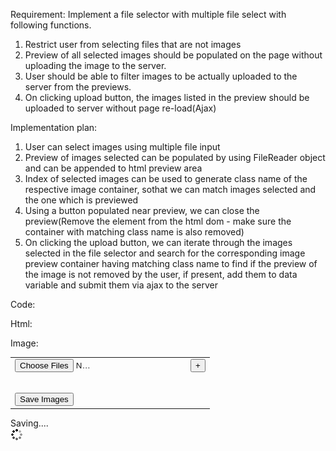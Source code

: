 Requirement: Implement a file selector with multiple file select with following functions.
1. Restrict user from selecting files that are not images
1. Preview of all selected images should be populated on the page without uploading the image to the server.
2. User should be able to  filter images to be actually uploaded to the server from the previews.
3. On clicking upload button, the images listed in the preview should be uploaded to server without page re-load(Ajax)

Implementation plan: 
1. User can select images using multiple file input 
2. Preview of images selected can be  populated by using FileReader object and can be appended to html preview area
3. Index of selected images can be used to generate class name of the respective image container, sothat we can match images selected and the one which is previewed
4. Using a button populated near preview, we can close the preview(Remove the element from the html dom - make sure the container with matching class name is also removed)
5. On clicking the upload button, we can iterate through the images selected in the file selector and search for the corresponding image preview container having matching class name to find if the preview of the image is not removed by the user, if present, add them to data variable and submit them via ajax to the server


Code:

Html:
<p>
<label for="image_uploader_multiple">Image:</label>
</p>
<form>
<table width="70%" id="multi_file_uploader">
	<tbody>
		<tr class="imageSelectorContainer">
			<td valign="top">
				<input type="file" name="image_uploader_multiple[]" value="" class="multipleImageFileInput" style="width:50%" onchange="show_image_preview(this);" accept="image/*" multiple="">
				<table class="imagePreviewTable"></table>
			</td>
			<td valign="top" align="right">
				<input type="button" value="X" title="Remove" class="removeButton" style="display:none;" onclick="remove_file_uploader(this)">
			</td>
			<td valign="top"><input type="button" value="+" title="Add" class="addButton" style="" onclick="add_new_file_uploader(this)"> </td>
		</tr>
		<tr>
			<td colspan="3" class="buttonBox">
				<input type="submit" value="Save Images">
			</td>
		</tr>
	</tbody>
</table>
</form>
<div class="overlay">
<div class="overlay_content">Saving....<br /><img src="spinner.gif" /></div>
</div>
